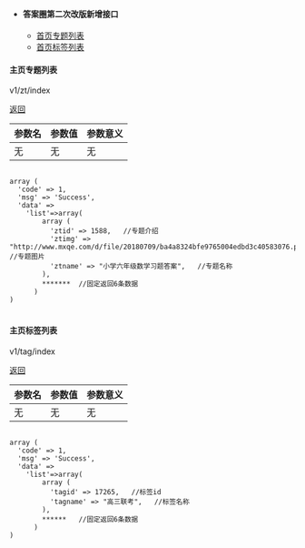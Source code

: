 * #### 答案圈第二次改版新增接口
  * [首页专题列表](#主页专题列表)
  * [首页标签列表](#主页标签列表)

#### 主页专题列表    
v1/zt/index

[返回](#答案圈第二次改版新增接口)

参数名|参数值|参数意义
---|---|---
无| 无| 无

<pre>
<code>
array (
  'code' => 1,
  'msg' => 'Success',
  'data' =>
    'list'=>array(
        array (
          'ztid' => 1588,   //专题介绍
          'ztimg' => "http://www.mxqe.com/d/file/20180709/ba4a8324bfe9765004edbd3c40583076.png",  //专题图片
          'ztname' => "小学六年级数学习题答案",   //专题名称
        ),  
        *******  //固定返回6条数据  
      )
)
</code>
</pre>


#### 主页标签列表    
v1/tag/index

[返回](#答案圈第二次改版新增接口)

参数名|参数值|参数意义
---|---|---
无| 无| 无

<pre>
<code>
array (
  'code' => 1,
  'msg' => 'Success',
  'data' =>
    'list'=>array(
        array (
          'tagid' => 17265,   //标签id
          'tagname' => "高三联考",   //标签名称
        ),
        ******   //固定返回6条数据    
      )
)
</code>
</pre>
